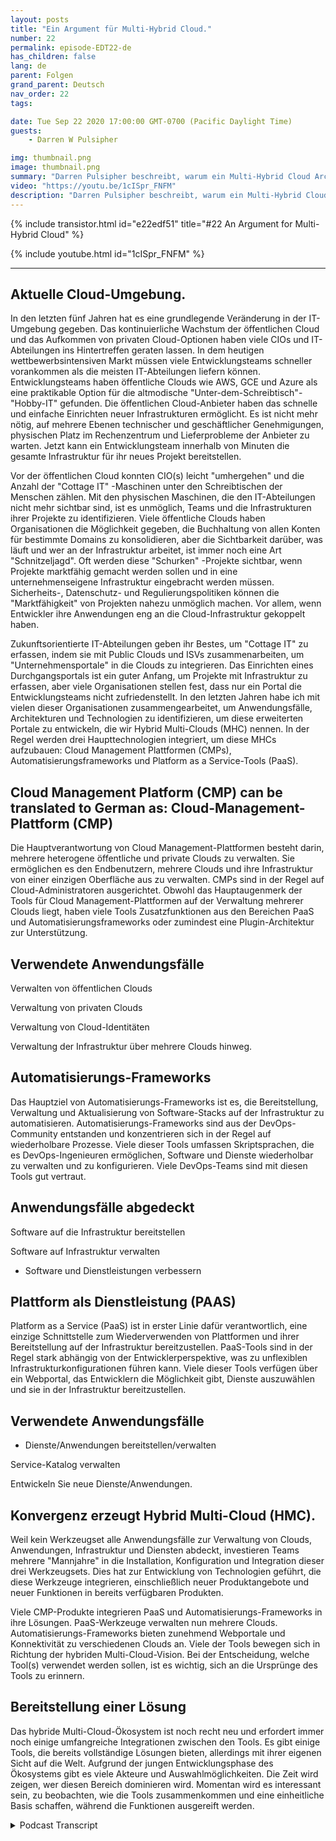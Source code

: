 ```yaml
---
layout: posts
title: "Ein Argument für Multi-Hybrid Cloud."
number: 22
permalink: episode-EDT22-de
has_children: false
lang: de
parent: Folgen
grand_parent: Deutsch
nav_order: 22
tags:

date: Tue Sep 22 2020 17:00:00 GMT-0700 (Pacific Daylight Time)
guests:
    - Darren W Pulsipher

img: thumbnail.png
image: thumbnail.png
summary: "Darren Pulsipher beschreibt, warum ein Multi-Hybrid Cloud Architekt möglicherweise bereits in Ihrem Rechenzentrum vorhanden sein könnte. Die meisten Organisationen haben bereits alle Zutaten. Sie müssen nur wissen, wie sie zusammenpassen."
video: "https://youtu.be/1cISpr_FNFM"
description: "Darren Pulsipher beschreibt, warum ein Multi-Hybrid Cloud Architekt möglicherweise bereits in Ihrem Rechenzentrum vorhanden sein könnte. Die meisten Organisationen haben bereits alle Zutaten. Sie müssen nur wissen, wie sie zusammenpassen."
---
```


<div>
{% include transistor.html id="e22edf51" title="#22 An Argument for Multi-Hybrid Cloud" %}

{% include youtube.html id="1cISpr_FNFM" %}
</div>

---

## Aktuelle Cloud-Umgebung.

In den letzten fünf Jahren hat es eine grundlegende Veränderung in der IT-Umgebung gegeben. Das kontinuierliche Wachstum der öffentlichen Cloud und das Aufkommen von privaten Cloud-Optionen haben viele CIOs und IT-Abteilungen ins Hintertreffen geraten lassen. In dem heutigen wettbewerbsintensiven Markt müssen viele Entwicklungsteams schneller vorankommen als die meisten IT-Abteilungen liefern können. Entwicklungsteams haben öffentliche Clouds wie AWS, GCE und Azure als eine praktikable Option für die altmodische "Unter-dem-Schreibtisch"-"Hobby-IT" gefunden. Die öffentlichen Cloud-Anbieter haben das schnelle und einfache Einrichten neuer Infrastrukturen ermöglicht. Es ist nicht mehr nötig, auf mehrere Ebenen technischer und geschäftlicher Genehmigungen, physischen Platz im Rechenzentrum und Lieferprobleme der Anbieter zu warten. Jetzt kann ein Entwicklungsteam innerhalb von Minuten die gesamte Infrastruktur für ihr neues Projekt bereitstellen.

Vor der öffentlichen Cloud konnten CIO(s) leicht "umhergehen" und die Anzahl der "Cottage IT" -Maschinen unter den Schreibtischen der Menschen zählen. Mit den physischen Maschinen, die den IT-Abteilungen nicht mehr sichtbar sind, ist es unmöglich, Teams und die Infrastrukturen ihrer Projekte zu identifizieren. Viele öffentliche Clouds haben Organisationen die Möglichkeit gegeben, die Buchhaltung von allen Konten für bestimmte Domains zu konsolidieren, aber die Sichtbarkeit darüber, was läuft und wer an der Infrastruktur arbeitet, ist immer noch eine Art "Schnitzeljagd". Oft werden diese "Schurken" -Projekte sichtbar, wenn Projekte marktfähig gemacht werden sollen und in eine unternehmenseigene Infrastruktur eingebracht werden müssen. Sicherheits-, Datenschutz- und Regulierungspolitiken können die "Marktfähigkeit" von Projekten nahezu unmöglich machen. Vor allem, wenn Entwickler ihre Anwendungen eng an die Cloud-Infrastruktur gekoppelt haben.

Zukunftsorientierte IT-Abteilungen geben ihr Bestes, um "Cottage IT" zu erfassen, indem sie mit Public Clouds und ISVs zusammenarbeiten, um "Unternehmensportale" in die Clouds zu integrieren. Das Einrichten eines Durchgangsportals ist ein guter Anfang, um Projekte mit Infrastruktur zu erfassen, aber viele Organisationen stellen fest, dass nur ein Portal die Entwicklungsteams nicht zufriedenstellt. In den letzten Jahren habe ich mit vielen dieser Organisationen zusammengearbeitet, um Anwendungsfälle, Architekturen und Technologien zu identifizieren, um diese erweiterten Portale zu entwickeln, die wir Hybrid Multi-Clouds (MHC) nennen. In der Regel werden drei Haupttechnologien integriert, um diese MHCs aufzubauen: Cloud Management Plattformen (CMPs), Automatisierungsframeworks und Platform as a Service-Tools (PaaS).

## Cloud Management Platform (CMP) can be translated to German as: Cloud-Management-Plattform (CMP)

Die Hauptverantwortung von Cloud Management-Plattformen besteht darin, mehrere heterogene öffentliche und private Clouds zu verwalten. Sie ermöglichen es den Endbenutzern, mehrere Clouds und ihre Infrastruktur von einer einzigen Oberfläche aus zu verwalten. CMPs sind in der Regel auf Cloud-Administratoren ausgerichtet. Obwohl das Hauptaugenmerk der Tools für Cloud Management-Plattformen auf der Verwaltung mehrerer Clouds liegt, haben viele Tools Zusatzfunktionen aus den Bereichen PaaS und Automatisierungsframeworks oder zumindest eine Plugin-Architektur zur Unterstützung.

## Verwendete Anwendungsfälle

Verwalten von öffentlichen Clouds

Verwaltung von privaten Clouds

Verwaltung von Cloud-Identitäten

Verwaltung der Infrastruktur über mehrere Clouds hinweg.

## Automatisierungs-Frameworks

Das Hauptziel von Automatisierungs-Frameworks ist es, die Bereitstellung, Verwaltung und Aktualisierung von Software-Stacks auf der Infrastruktur zu automatisieren. Automatisierungs-Frameworks sind aus der DevOps-Community entstanden und konzentrieren sich in der Regel auf wiederholbare Prozesse. Viele dieser Tools umfassen Skriptsprachen, die es DevOps-Ingenieuren ermöglichen, Software und Dienste wiederholbar zu verwalten und zu konfigurieren. Viele DevOps-Teams sind mit diesen Tools gut vertraut.

## Anwendungsfälle abgedeckt

Software auf die Infrastruktur bereitstellen

Software auf Infrastruktur verwalten

* Software und Dienstleistungen verbessern

## Plattform als Dienstleistung (PAAS)

Platform as a Service (PaaS) ist in erster Linie dafür verantwortlich, eine einzige Schnittstelle zum Wiederverwenden von Plattformen und ihrer Bereitstellung auf der Infrastruktur bereitzustellen. PaaS-Tools sind in der Regel stark abhängig von der Entwicklerperspektive, was zu unflexiblen Infrastrukturkonfigurationen führen kann. Viele dieser Tools verfügen über ein Webportal, das Entwicklern die Möglichkeit gibt, Dienste auszuwählen und sie in der Infrastruktur bereitzustellen.

## Verwendete Anwendungsfälle

* Dienste/Anwendungen bereitstellen/verwalten

Service-Katalog verwalten

Entwickeln Sie neue Dienste/Anwendungen.

## Konvergenz erzeugt Hybrid Multi-Cloud (HMC).

Weil kein Werkzeugset alle Anwendungsfälle zur Verwaltung von Clouds, Anwendungen, Infrastruktur und Diensten abdeckt, investieren Teams mehrere "Mannjahre" in die Installation, Konfiguration und Integration dieser drei Werkzeugsets. Dies hat zur Entwicklung von Technologien geführt, die diese Werkzeuge integrieren, einschließlich neuer Produktangebote und neuer Funktionen in bereits verfügbaren Produkten.

Viele CMP-Produkte integrieren PaaS und Automatisierungs-Frameworks in ihre Lösungen. PaaS-Werkzeuge verwalten nun mehrere Clouds. Automatisierungs-Frameworks bieten zunehmend Webportale und Konnektivität zu verschiedenen Clouds an. Viele der Tools bewegen sich in Richtung der hybriden Multi-Cloud-Vision. Bei der Entscheidung, welche Tool(s) verwendet werden sollen, ist es wichtig, sich an die Ursprünge des Tools zu erinnern.

## Bereitstellung einer Lösung

Das hybride Multi-Cloud-Ökosystem ist noch recht neu und erfordert immer noch einige umfangreiche Integrationen zwischen den Tools. Es gibt einige Tools, die bereits vollständige Lösungen bieten, allerdings mit ihrer eigenen Sicht auf die Welt. Aufgrund der jungen Entwicklungsphase des Ökosystems gibt es viele Akteure und Auswahlmöglichkeiten. Die Zeit wird zeigen, wer diesen Bereich dominieren wird. Momentan wird es interessant sein, zu beobachten, wie die Tools zusammenkommen und eine einheitliche Basis schaffen, während die Funktionen ausgereift werden.



<details>
<summary> Podcast Transcript </summary>

<p></p>

</details>
